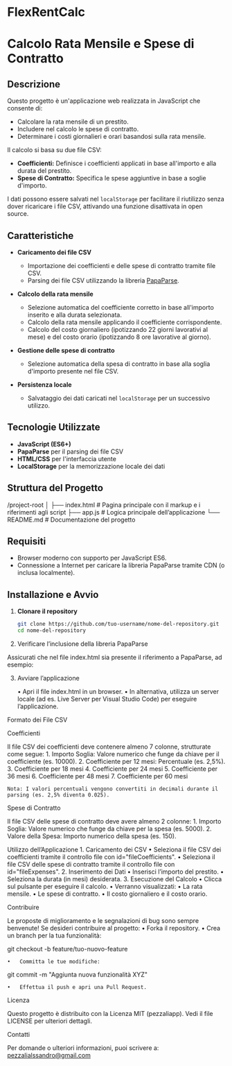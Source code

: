 # FlexRentCalc
# Calcolo Rata Mensile e Spese di Contratto

## Descrizione

Questo progetto è un'applicazione web realizzata in JavaScript che consente di:

- Calcolare la rata mensile di un prestito.
- Includere nel calcolo le spese di contratto.
- Determinare i costi giornalieri e orari basandosi sulla rata mensile.

Il calcolo si basa su due file CSV:

- **Coefficienti:** Definisce i coefficienti applicati in base all'importo e alla durata del prestito.
- **Spese di Contratto:** Specifica le spese aggiuntive in base a soglie d'importo.

I dati possono essere salvati nel `localStorage` per facilitare il riutilizzo senza dover ricaricare i file CSV, attivando una funzione disattivata in open source.

## Caratteristiche

- **Caricamento dei file CSV**
  - Importazione dei coefficienti e delle spese di contratto tramite file CSV.
  - Parsing dei file CSV utilizzando la libreria [PapaParse](https://www.papaparse.com/).

- **Calcolo della rata mensile**
  - Selezione automatica del coefficiente corretto in base all'importo inserito e alla durata selezionata.
  - Calcolo della rata mensile applicando il coefficiente corrispondente.
  - Calcolo del costo giornaliero (ipotizzando 22 giorni lavorativi al mese) e del costo orario (ipotizzando 8 ore lavorative al giorno).

- **Gestione delle spese di contratto**
  - Selezione automatica della spesa di contratto in base alla soglia d'importo presente nel file CSV.

- **Persistenza locale**
  - Salvataggio dei dati caricati nel `localStorage` per un successivo utilizzo.

## Tecnologie Utilizzate

- **JavaScript (ES6+)**
- **PapaParse** per il parsing dei file CSV
- **HTML/CSS** per l'interfaccia utente
- **LocalStorage** per la memorizzazione locale dei dati

## Struttura del Progetto

/project-root
│
├── index.html         # Pagina principale con il markup e i riferimenti agli script
├── app.js             # Logica principale dell’applicazione
└── README.md          # Documentazione del progetto

## Requisiti

- Browser moderno con supporto per JavaScript ES6.
- Connessione a Internet per caricare la libreria PapaParse tramite CDN (o inclusa localmente).

## Installazione e Avvio

1. **Clonare il repository**

   ```bash
   git clone https://github.com/tuo-username/nome-del-repository.git
   cd nome-del-repository

2.	Verificare l’inclusione della libreria PapaParse
   
Assicurati che nel file index.html sia presente il riferimento a PapaParse, ad esempio:

<script src="https://cdnjs.cloudflare.com/ajax/libs/PapaParse/5.3.2/papaparse.min.js"></script>
<script src="app.js"></script>

3.	Avviare l’applicazione
   
	•	Apri il file index.html in un browser.
	•	In alternativa, utilizza un server locale (ad es. Live Server per Visual Studio Code) per eseguire l’applicazione.

Formato dei File CSV

Coefficienti

Il file CSV dei coefficienti deve contenere almeno 7 colonne, strutturate come segue:
	1.	Importo Soglia: Valore numerico che funge da chiave per il coefficiente (es. 10000).
	2.	Coefficiente per 12 mesi: Percentuale (es. 2,5%).
	3.	Coefficiente per 18 mesi
	4.	Coefficiente per 24 mesi
	5.	Coefficiente per 36 mesi
	6.	Coefficiente per 48 mesi
	7.	Coefficiente per 60 mesi

	Nota: I valori percentuali vengono convertiti in decimali durante il parsing (es. 2,5% diventa 0.025).

Spese di Contratto

Il file CSV delle spese di contratto deve avere almeno 2 colonne:
	1.	Importo Soglia: Valore numerico che funge da chiave per la spesa (es. 5000).
	2.	Valore della Spesa: Importo numerico della spesa (es. 150).

Utilizzo dell’Applicazione
	1.	Caricamento dei CSV
	•	Seleziona il file CSV dei coefficienti tramite il controllo file con id="fileCoefficients".
	•	Seleziona il file CSV delle spese di contratto tramite il controllo file con id="fileExpenses".
	2.	Inserimento dei Dati
	•	Inserisci l’importo del prestito.
	•	Seleziona la durata (in mesi) desiderata.
	3.	Esecuzione del Calcolo
	•	Clicca sul pulsante per eseguire il calcolo.
	•	Verranno visualizzati:
	•	La rata mensile.
	•	Le spese di contratto.
	•	Il costo giornaliero e il costo orario.

Contribuire

Le proposte di miglioramento e le segnalazioni di bug sono sempre benvenute!
Se desideri contribuire al progetto:
	•	Forka il repository.
	•	Crea un branch per la tua funzionalità:

git checkout -b feature/tuo-nuovo-feature


	•	Committa le tue modifiche:

git commit -m "Aggiunta nuova funzionalità XYZ"


	•	Effettua il push e apri una Pull Request.

Licenza

Questo progetto è distribuito con la Licenza MIT (pezzaliapp).
Vedi il file LICENSE per ulteriori dettagli.

Contatti

Per domande o ulteriori informazioni, puoi scrivere a:
pezzalialssandro@gmail.com

